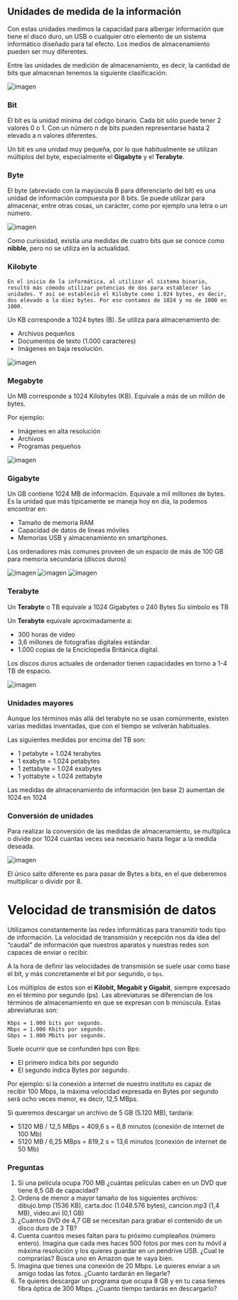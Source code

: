 ## Unidades de medida de la información

Con estas unidades medimos la capacidad para albergar información que tiene el disco duro, un USB o cualquier otro elemento de un sistema informático diseñado para tal efecto. Los medios de almacenamiento pueden ser muy diferentes.

Entre las unidades de medición de almacenamiento, es decir, la cantidad de bits que almacenan tenemos la siguiente clasificación:

![imagen](img/2019-09-13-18-09-58.png)

### Bit

El bit es la unidad mínima del código binario. Cada bit sólo puede tener 2 valores 0 o 1. Con un número n de bits pueden representarse hasta 2 elevado a n valores diferentes.

Un bit es una unidad muy pequeña, por lo que habitualmente se utilizan múltiplos del byte, especialmente el **Gigabyte** y el **Terabyte**.

### Byte

El byte (abreviado con la mayúscula B para diferenciarlo del bit) es una unidad de información compuesta por 8 bits. Se puede utilizar para almacenar, entre otras cosas, un carácter, como por ejemplo una letra o un número.

![imagen](img/2019-09-13-18-11-18.png)

Como curiosidad, existía una medidas de cuatro bits que se conoce como **nibble**, pero no se utiliza en la actualidad.

### Kilobyte

    En el inicio de la informática, al utilizar el sistema binario, resultó más cómodo utilizar potencias de dos para establecer las unidades. Y así se estableció el Kilobyte como 1.024 bytes, es decir, dos elevado a la diez bytes. Por eso contamos de 1024 y no de 1000 en 1000.

Un KB corresponde a 1024 bytes (B). Se utiliza para almacenamiento de:

- Archivos pequeños
- Documentos de texto (1.000 caracteres)
- Imágenes en baja resolución.

![imagen](img/2019-09-13-18-11-40.png)

### Megabyte

Un MB corresponde a 1024 Kilobytes (KB). Equivale a más de un millón de bytes.

Por ejemplo:

- Imágenes en alta resolución
- Archivos
- Programas pequeños

![imagen](img/2019-09-13-18-11-54.png)

### Gigabyte

Un GB contiene 1024 MB de información. Equivale a mil millones de bytes. Es la unidad que más típicamente se maneja hoy en día, la podemos encontrar en:

- Tamaño de memoria RAM
- Capacidad de datos de líneas móviles
- Memorias USB y almacenamiento en smartphones.

Los ordenadores más comunes proveen de un espacio de más de 100 GB para memoria secundaria (discos duros)

![imagen](img/2019-09-13-18-12-09.png)
![imagen](img/2019-09-13-18-12-18.png)
![imagen](img/2019-09-13-18-12-23.png)

### Terabyte

Un **Terabyte** o TB equivale a 1024 Gigabytes o 240 Bytes
Su símbolo es TB

Un **Terabyte** equivale aproximadamente a:

- 300 horas de video
- 3,6 millones de fotografías digitales estándar.
- 1.000 copias de la Enciclopedia Británica digital.

Los discos duros actuales de ordenador tienen capacidades en torno a 1-4 TB de espacio.

![imagen](img/2019-09-13-18-12-44.png)

### Unidades mayores

Aunque los términos más allá del terabyte no se usan comúnmente, existen varias medidas inventadas, que con el tiempo se volverán habituales.

Las siguientes medidas por encima del TB son:

- 1 petabyte = 1.024 terabytes
- 1 exabyte = 1.024 petabytes
- 1 zettabyte = 1.024 exabytes
- 1 yottabyte = 1.024 zettabyte

Las medidas de almacenamiento de información (en base 2) aumentan de 1024 en 1024

### Conversión de unidades

Para realizar la conversión de las medidas de almacenamiento, se multiplica o divide por 1024 cuantas veces sea necesario hasta llegar a la medida deseada.

![imagen](img/2019-09-13-18-13-11.png)

El único salto diferente es para pasar de Bytes a bits, en el que deberemos multiplicar o dividir por 8.

# Velocidad de transmisión de datos

Utilizamos constantemente las redes informáticas para transmitir todo tipo de información. La velocidad de transmisión y recepción nos da idea del “caudal” de información que nuestros aparatos y nuestras redes son capaces de enviar o recibir.

A la hora de definir las velocidades de transmisión se suele usar como base el bit, y más concretamente el bit por segundo, o `bps`.

Los múltiplos de estos son el **Kilobit, Megabit y Gigabit**, siempre expresado en el término por segundo (ps). Las abreviaturas se diferencian de los términos de almacenamiento en que se expresan con b minúscula. Estas abreviaturas son:

    Kbps = 1.000 bits por segundo.
    Mbps = 1.000 Kbits por segundo.
    Gbps = 1.000 Mbits por segundo.

Suele ocurrir que se confunden bps con Bps:

- El primero indica bits por segundo
- El segundo indica Bytes por segundo.

Por ejemplo: si la conexión a internet de nuestro instituto es capaz de recibir 100 Mbps, la máxima velocidad expresada en Bytes por segundo será ocho veces menor, es decir, 12,5 MBps.

Si queremos descargar un archivo de 5 GB (5.120 MB), tardaría:

- 5120 MB / 12,5 MBps = 409,6 s = 6,8 minutos (conexión de internet de 100 Mb)
- 5120 MB / 6,25 MBps = 819,2 s = 13,6 minutos (conexión de internet de 50 Mb)

### Preguntas

1. Si una película ocupa 700 MB ¿cuántas películas caben en un DVD que tiene 8,5 GB de capacidad?
2. Ordena de menor a mayor tamaño de los siguientes archivos: dibujo.bmp (1536 KB), carta.doc (1.048.576 bytes), cancion.mp3 (1,4 MB), video.avi (0,1 GB)
3. ¿Cuántos DVD de 4,7 GB se necesitan para grabar el contenido de un disco duro de 3 TB?
4. Cuenta cuantos meses faltan para tu próximo cumpleaños (número entero). Imagina que cada mes haces 500 fotos por mes con tu móvil a máxima resolución y los quieres guardar en un pendrive USB. ¿Cual te comprarías? Búsca uno en Amazon que te vaya bien.
5. Imagina que tienes una conexión de 20 Mbps. Le quieres enviar a un amigo todas las fotos. ¿Cuanto tardarán en llegarle?
6. Te quieres descargar un programa que ocupa 8 GB y en tu casa tienes fibra óptica de 300 Mbps. ¿Cuanto tiempo tardarás en descargarlo?

